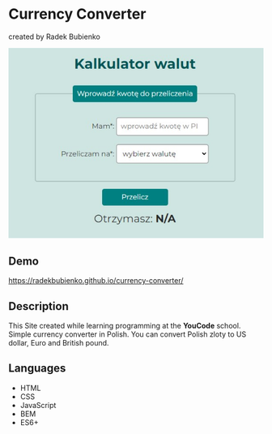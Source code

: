 # Currency Converter
created by Radek Bubienko

![Screenshot](images/CarencyConverter.jpg)


## Demo
https://radekbubienko.github.io/currency-converter/

## Description
This Site created while learning programming at the **YouCode** school.
Simple currency converter in Polish. You can convert Polish zloty to US dollar, Euro and British pound.

## Languages
- HTML
- CSS
- JavaScript
- BEM
- ES6+
